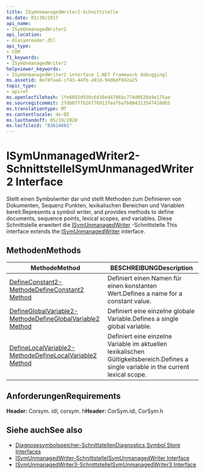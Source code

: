 ```yaml
---
title: ISymUnmanagedWriter2-Schnittstelle
ms.date: 03/30/2017
api_name:
- ISymUnmanagedWriter2
api_location:
- diasymreader.dll
api_type:
- COM
f1_keywords:
- ISymUnmanagedWriter2
helpviewer_keywords:
- ISymUnmanagedWriter2 interface [.NET Framework debugging]
ms.assetid: 8e78faa4-cf43-44fb-a91d-94d6df692a25
topic_type:
- apiref
ms.openlocfilehash: 1fe6055d930c6d30e947d6bc774d0520a9e175ae
ms.sourcegitcommit: 27db07ffb26f76912feefba7b884313547410db5
ms.translationtype: MT
ms.contentlocale: de-DE
ms.lasthandoff: 05/19/2020
ms.locfileid: "83614681"
---
```

# <a name="isymunmanagedwriter2-interface"></a><span data-ttu-id="e1222-102">ISymUnmanagedWriter2-Schnittstelle</span><span class="sxs-lookup"><span data-stu-id="e1222-102">ISymUnmanagedWriter2 Interface</span></span>
<span data-ttu-id="e1222-103">Stellt einen Symbolwriter dar und stellt Methoden zum Definieren von Dokumenten, Sequenz Punkten, lexikalischen Bereichen und Variablen bereit.</span><span class="sxs-lookup"><span data-stu-id="e1222-103">Represents a symbol writer, and provides methods to define documents, sequence points, lexical scopes, and variables.</span></span> <span data-ttu-id="e1222-104">Diese Schnittstelle erweitert die [ISymUnmanagedWriter](isymunmanagedwriter-interface.md) -Schnittstelle.</span><span class="sxs-lookup"><span data-stu-id="e1222-104">This interface extends the [ISymUnmanagedWriter](isymunmanagedwriter-interface.md) interface.</span></span>  
  
## <a name="methods"></a><span data-ttu-id="e1222-105">Methoden</span><span class="sxs-lookup"><span data-stu-id="e1222-105">Methods</span></span>  
  
|<span data-ttu-id="e1222-106">Methode</span><span class="sxs-lookup"><span data-stu-id="e1222-106">Method</span></span>|<span data-ttu-id="e1222-107">BESCHREIBUNG</span><span class="sxs-lookup"><span data-stu-id="e1222-107">Description</span></span>|  
|------------|-----------------|  
|[<span data-ttu-id="e1222-108">DefineConstant2-Methode</span><span class="sxs-lookup"><span data-stu-id="e1222-108">DefineConstant2 Method</span></span>](isymunmanagedwriter2-defineconstant2-method.md)|<span data-ttu-id="e1222-109">Definiert einen Namen für einen konstanten Wert.</span><span class="sxs-lookup"><span data-stu-id="e1222-109">Defines a name for a constant value.</span></span>|  
|[<span data-ttu-id="e1222-110">DefineGlobalVariable2-Methode</span><span class="sxs-lookup"><span data-stu-id="e1222-110">DefineGlobalVariable2 Method</span></span>](isymunmanagedwriter2-defineglobalvariable2-method.md)|<span data-ttu-id="e1222-111">Definiert eine einzelne globale Variable.</span><span class="sxs-lookup"><span data-stu-id="e1222-111">Defines a single global variable.</span></span>|  
|[<span data-ttu-id="e1222-112">DefineLocalVariable2-Methode</span><span class="sxs-lookup"><span data-stu-id="e1222-112">DefineLocalVariable2 Method</span></span>](isymunmanagedwriter2-definelocalvariable2-method.md)|<span data-ttu-id="e1222-113">Definiert eine einzelne Variable im aktuellen lexikalischen Gültigkeitsbereich.</span><span class="sxs-lookup"><span data-stu-id="e1222-113">Defines a single variable in the current lexical scope.</span></span>|  
  
## <a name="requirements"></a><span data-ttu-id="e1222-114">Anforderungen</span><span class="sxs-lookup"><span data-stu-id="e1222-114">Requirements</span></span>  
 <span data-ttu-id="e1222-115">**Header:** Corsym. idl, corsym. h</span><span class="sxs-lookup"><span data-stu-id="e1222-115">**Header:** CorSym.idl, CorSym.h</span></span>  
  
## <a name="see-also"></a><span data-ttu-id="e1222-116">Siehe auch</span><span class="sxs-lookup"><span data-stu-id="e1222-116">See also</span></span>

- [<span data-ttu-id="e1222-117">Diagnosesymbolspeicher-Schnittstellen</span><span class="sxs-lookup"><span data-stu-id="e1222-117">Diagnostics Symbol Store Interfaces</span></span>](diagnostics-symbol-store-interfaces.md)
- [<span data-ttu-id="e1222-118">ISymUnmanagedWriter-Schnittstelle</span><span class="sxs-lookup"><span data-stu-id="e1222-118">ISymUnmanagedWriter Interface</span></span>](isymunmanagedwriter-interface.md)
- [<span data-ttu-id="e1222-119">ISymUnmanagedWriter3-Schnittstelle</span><span class="sxs-lookup"><span data-stu-id="e1222-119">ISymUnmanagedWriter3 Interface</span></span>](isymunmanagedwriter3-interface.md)
